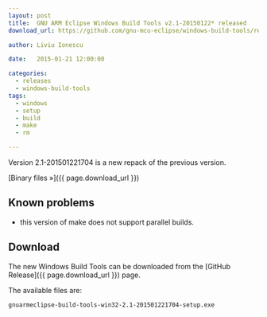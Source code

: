 ```yaml
---
layout: post
title:  GNU ARM Eclipse Windows Build Tools v2.1-20150122* released
download_url: https://github.com/gnu-mcu-eclipse/windows-build-tools/releases/tag/v2.1

author: Liviu Ionescu

date:   2015-01-21 12:00:00

categories:
  - releases
  - windows-build-tools
tags:
  - windows
  - setup
  - build
  - make
  - rm

---
```


Version 2.1-201501221704 is a new repack of the previous version.

[Binary files »]({{ page.download_url }})

## Known problems

* this version of make does not support parallel builds.

## Download

The new Windows Build Tools can be downloaded from the [GitHub Release]({{ page.download_url }}) page.

The available files are:


	gnuarmeclipse-build-tools-win32-2.1-201501221704-setup.exe
